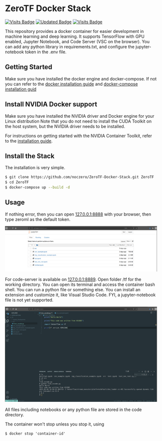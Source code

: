 ZeroTF Docker Stack
===============
[![Visits Badge](https://badges.pufler.dev/visits/noczero/ZeroTF-Docker-Stack)](https://badges.pufler.dev)
[![Updated Badge](https://badges.pufler.dev/created/noczero/ZeroTF-Docker-Stack)](https://badges.pufler.dev)
[![Visits Badge](https://badges.pufler.dev/updated/noczero/ZeroTF-Docker-Stack)](https://badges.pufler.dev)

This repository provides a docker container for easier development in machine learning and deep learning. It supports TensorFlow with GPU enabled, Jupyter Notebook, and Code Server (VSC on the browser). You can add any python library in requirements.txt, and configure the jupyter-notebook token in the .env file.

## Getting Started

Make sure you have installed the docker engine and docker-compose. If not you can refer to the [docker installation guide](https://docs.docker.com/engine/install/) and [docker-compose installation guid](https://docs.docker.com/compose/install/)

## Install NVIDIA Docker support

Make sure you have installed the NVIDIA driver and Docker engine for your Linux distribution Note that you do not need to install the CUDA Toolkit on the host system, but the NVIDIA driver needs to be installed.

For instructions on getting started with the NVIDIA Container Toolkit, refer to the [installation guide](https://docs.nvidia.com/datacenter/cloud-native/container-toolkit/install-guide.html#docker).

## Install the Stack
The installation is very simple.
```bash
$ git clone https://github.com/noczero/ZeroTF-Docker-Stack.git ZeroTF
$ cd ZeroTF
$ docker-compose up --build -d
```

## Usage
If nothing error, then you can open [127.0.0.1:8888](http://127.0.0.1:8888) with your browser, then type zeroml as the default token.

![Jupyter Notebook](images/jupyter-ss.png "Jupyter Notebook")

For code-server is available on [127.0.0.1:8889](http://127.0.0.1:8888). Open folder /tf for the working directory. You can open its terminal and access the container bash shell. You can run a python file or something else. You can install an extension and customize it, like Visual Studio Code. FYI, a jupyter-notebook file is not yet supported.

![Code Server](images/code-server-ss.png "Code Server") 

All files including notebooks or any python file are stored in the code directory. 

The container won't stop unless you stop it, using 
``` 
$ docker stop 'container-id' 
```



